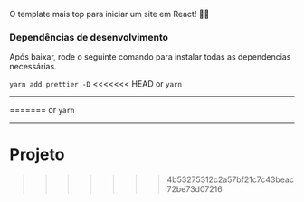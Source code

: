O template mais top para iniciar um site em React! 🤘🏻

### Dependências de desenvolvimento

Após baixar, rode o seguinte comando para instalar todas as dependencias necessárias.

`yarn add prettier -D`
<<<<<<< HEAD
or
`yarn`

---
=======
or 
`yarn`

---
# Projeto
>>>>>>> 4b53275312c2a57bf21c7c43beac72be73d07216
